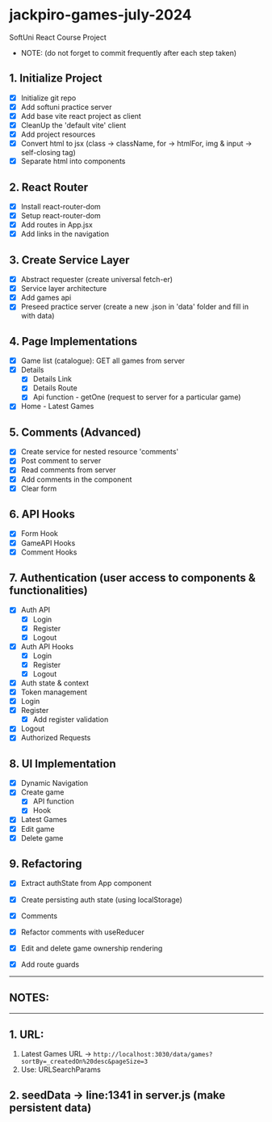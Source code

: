 # jackpiro-games-july-2024
SoftUni React Course Project
+ NOTE: (do not forget to commit frequently after each step taken)

## 1. Initialize Project
- [x] Initialize git repo
- [x] Add softuni practice server
- [x] Add base vite react project as client
- [x] CleanUp the 'default vite' client
- [x] Add project resources
- [x] Convert html to jsx (class -> className, for -> htmlFor, img & input -> self-closing tag)
- [x] Separate html into components

## 2. React Router
- [x] Install react-router-dom
- [x] Setup react-router-dom
- [x] Add routes in App.jsx
- [x] Add links in the navigation

## 3. Create Service Layer
- [x] Abstract requester (create universal fetch-er)
- [x] Service layer architecture
- [x] Add games api
- [x] Preseed practice server (create a new .json in 'data' folder and fill in with data)

## 4. Page Implementations
- [x] Game list (catalogue): GET all games from server
- [x] Details
  - [x] Details Link
  - [x] Details Route
  - [x] Api function - getOne (request to server for a particular game)
- [x] Home - Latest Games

## 5. Comments (Advanced)
- [x] Create service for nested resource 'comments'
- [x] Post comment to server
- [x] Read comments from server
- [x] Add comments in the component
- [x] Clear form
  
## 6. API Hooks
- [x] Form Hook
- [x] GameAPI Hooks
- [x] Comment Hooks

## 7. Authentication (user access to components & functionalities)
- [x] Auth API
  - [x] Login
  - [x] Register
  - [x] Logout
- [x] Auth API Hooks
  - [x] Login
  - [x] Register
  - [x] Logout
- [x] Auth state & context
- [x] Token management
- [x] Login
- [x] Register
  - [x] Add register validation
- [x] Logout
- [x] Authorized Requests

## 8. UI Implementation
- [x] Dynamic Navigation
- [x] Create game
  - [x] API function
  - [x] Hook
- [x] Latest Games
- [x] Edit game
- [x] Delete game

## 9. Refactoring
- [x] Extract authState from App component
- [x] Create persisting auth state (using localStorage)
- [x] Comments
- [x] Refactor comments with useReducer
- [x] Edit and delete game ownership rendering
- [x] Add route guards


--------------------------------------
## NOTES: 
--------------------------------------
## 1. URL:
 1. Latest Games URL -> `http://localhost:3030/data/games?sortBy=_createdOn%20desc&pageSize=3`
 2. Use: URLSearchParams

## 2. seedData -> line:1341 in server.js (make persistent data)